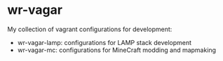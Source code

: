 # wr-vagar

My collection of vagrant configurations for development:

* wr-vagar-lamp: configurations for LAMP stack development
* wr-vagar-mc:  configurations for MineCraft modding and mapmaking
